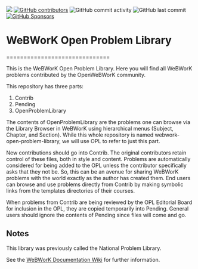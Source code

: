 [![](https://img.shields.io/badge/license-CC%20BY--NC--SA%203.0-blue)](https://creativecommons.org/licenses/by-nc-sa/3.0/)
[![GitHub contributors](https://img.shields.io/github/contributors/openwebwork/webwork-open-problem-library)](https://github.com/openwebwork/webwork-open-problem-library/graphs/contributors)
![GitHub commit activity](https://img.shields.io/github/commit-activity/y/openwebwork/webwork-open-problem-library)
![GitHub last commit](https://img.shields.io/github/last-commit/openwebwork/webwork-open-problem-library)
[![GitHub Sponsors](https://img.shields.io/github/sponsors/openwebwork)](https://github.com/sponsors/openwebwork)

# WeBWorK Open Problem Library
==============================

This is the WeBWorK Open Problem Library.  Here you
will find all WeBWorK problems contributed by the OpenWeBWorK
community.

This repository has three parts:
  1. Contrib
  2. Pending
  3. OpenProblemLibrary

The contents of OpenProblemLibrary are the problems one can browse via the Library Browser in WeBWorK using hierarchical menus (Subject, Chapter, and Section).  While this whole repository is named webwork-open-problem-library, we will use OPL to refer to just this part.

New contributions should go into Contrib.  The original contributors retain control of these files, both in style and content.  Problems are automatically considered for being added to the OPL unless the contributor specifically asks that they not be.  So, this can be an avenue for sharing WeBWorK problems with the world exactly as the author has created them.  End users can browse and use problems directly from Contrib by making symbolic links from the templates directories of their courses.

When problems from Contrib are being reviewed by the OPL Editorial Board for inclusion in the OPL, they are copied temporarily into Pending.  General users should ignore the contents of Pending since files will come and go.


Notes
-----

This library was previously called the National Problem Library.

See the [WeBWorK Documentation Wiki](https://webwork.maa.org/wiki/Open_Problem_Library) for further information.

